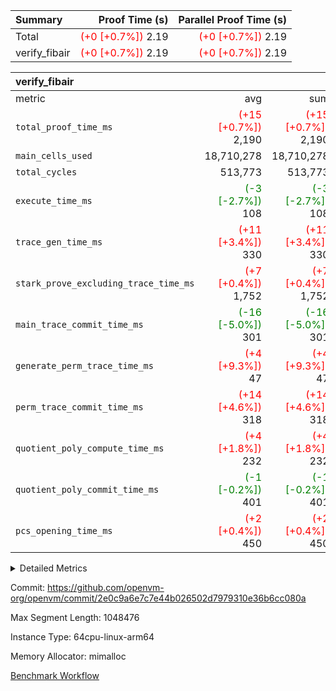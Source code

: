 | Summary | Proof Time (s) | Parallel Proof Time (s) |
|:---|---:|---:|
| Total | <span style='color: red'>(+0 [+0.7%])</span> 2.19 | <span style='color: red'>(+0 [+0.7%])</span> 2.19 |
| verify_fibair | <span style='color: red'>(+0 [+0.7%])</span> 2.19 | <span style='color: red'>(+0 [+0.7%])</span> 2.19 |


| verify_fibair |||||
|:---|---:|---:|---:|---:|
|metric|avg|sum|max|min|
| `total_proof_time_ms ` | <span style='color: red'>(+15 [+0.7%])</span> 2,190 | <span style='color: red'>(+15 [+0.7%])</span> 2,190 | <span style='color: red'>(+15 [+0.7%])</span> 2,190 | <span style='color: red'>(+15 [+0.7%])</span> 2,190 |
| `main_cells_used     ` |  18,710,278 |  18,710,278 |  18,710,278 |  18,710,278 |
| `total_cycles        ` |  513,773 |  513,773 |  513,773 |  513,773 |
| `execute_time_ms     ` | <span style='color: green'>(-3 [-2.7%])</span> 108 | <span style='color: green'>(-3 [-2.7%])</span> 108 | <span style='color: green'>(-3 [-2.7%])</span> 108 | <span style='color: green'>(-3 [-2.7%])</span> 108 |
| `trace_gen_time_ms   ` | <span style='color: red'>(+11 [+3.4%])</span> 330 | <span style='color: red'>(+11 [+3.4%])</span> 330 | <span style='color: red'>(+11 [+3.4%])</span> 330 | <span style='color: red'>(+11 [+3.4%])</span> 330 |
| `stark_prove_excluding_trace_time_ms` | <span style='color: red'>(+7 [+0.4%])</span> 1,752 | <span style='color: red'>(+7 [+0.4%])</span> 1,752 | <span style='color: red'>(+7 [+0.4%])</span> 1,752 | <span style='color: red'>(+7 [+0.4%])</span> 1,752 |
| `main_trace_commit_time_ms` | <span style='color: green'>(-16 [-5.0%])</span> 301 | <span style='color: green'>(-16 [-5.0%])</span> 301 | <span style='color: green'>(-16 [-5.0%])</span> 301 | <span style='color: green'>(-16 [-5.0%])</span> 301 |
| `generate_perm_trace_time_ms` | <span style='color: red'>(+4 [+9.3%])</span> 47 | <span style='color: red'>(+4 [+9.3%])</span> 47 | <span style='color: red'>(+4 [+9.3%])</span> 47 | <span style='color: red'>(+4 [+9.3%])</span> 47 |
| `perm_trace_commit_time_ms` | <span style='color: red'>(+14 [+4.6%])</span> 318 | <span style='color: red'>(+14 [+4.6%])</span> 318 | <span style='color: red'>(+14 [+4.6%])</span> 318 | <span style='color: red'>(+14 [+4.6%])</span> 318 |
| `quotient_poly_compute_time_ms` | <span style='color: red'>(+4 [+1.8%])</span> 232 | <span style='color: red'>(+4 [+1.8%])</span> 232 | <span style='color: red'>(+4 [+1.8%])</span> 232 | <span style='color: red'>(+4 [+1.8%])</span> 232 |
| `quotient_poly_commit_time_ms` | <span style='color: green'>(-1 [-0.2%])</span> 401 | <span style='color: green'>(-1 [-0.2%])</span> 401 | <span style='color: green'>(-1 [-0.2%])</span> 401 | <span style='color: green'>(-1 [-0.2%])</span> 401 |
| `pcs_opening_time_ms ` | <span style='color: red'>(+2 [+0.4%])</span> 450 | <span style='color: red'>(+2 [+0.4%])</span> 450 | <span style='color: red'>(+2 [+0.4%])</span> 450 | <span style='color: red'>(+2 [+0.4%])</span> 450 |



<details>
<summary>Detailed Metrics</summary>

|  | verify_program_compile_ms | total_cells | stark_prove_excluding_trace_time_ms | quotient_poly_compute_time_ms | quotient_poly_commit_time_ms | perm_trace_commit_time_ms | pcs_opening_time_ms | main_trace_commit_time_ms |
| --- | --- | --- | --- | --- | --- | --- | --- |
|  | 5 | 65,536 | 68 | 3 | 14 | 0 | 37 | 13 | 

| air_name | rows | quotient_deg | main_cols | interactions | constraints | cells |
| --- | --- | --- | --- | --- | --- | --- |
| AccessAdapterAir<2> |  | 4 |  | 5 | 11 |  | 
| AccessAdapterAir<4> |  | 4 |  | 5 | 11 |  | 
| AccessAdapterAir<8> |  | 4 |  | 5 | 11 |  | 
| FibonacciAir | 32,768 | 1 | 2 |  | 5 | 65,536 | 
| FriReducedOpeningAir |  | 4 |  | 31 | 52 |  | 
| NativePoseidon2Air<BabyBearParameters>, 1> |  | 4 |  | 176 | 555 |  | 
| PhantomAir |  | 4 |  | 3 | 4 |  | 
| ProgramAir |  | 1 |  | 1 | 4 |  | 
| VariableRangeCheckerAir |  | 1 |  | 1 | 4 |  | 
| VmAirWrapper<AluNativeAdapterAir, FieldArithmeticCoreAir> |  | 4 |  | 15 | 23 |  | 
| VmAirWrapper<BranchNativeAdapterAir, BranchEqualCoreAir<1> |  | 4 |  | 11 | 22 |  | 
| VmAirWrapper<JalNativeAdapterAir, JalCoreAir> |  | 4 |  | 7 | 6 |  | 
| VmAirWrapper<NativeAdapterAir<2, 0>, PublicValuesCoreAir> |  | 4 |  | 11 | 22 |  | 
| VmAirWrapper<NativeLoadStoreAdapterAir<1>, NativeLoadStoreCoreAir<1> |  | 4 |  | 15 | 16 |  | 
| VmAirWrapper<NativeLoadStoreAdapterAir<4>, NativeLoadStoreCoreAir<4> |  | 4 |  | 15 | 16 |  | 
| VmAirWrapper<NativeVectorizedAdapterAir<4>, FieldExtensionCoreAir> |  | 4 |  | 15 | 23 |  | 
| VmConnectorAir |  | 4 |  | 3 | 8 |  | 
| VolatileBoundaryAir |  | 4 |  | 4 | 16 |  | 

| group | trace_gen_time_ms | total_proof_time_ms | total_cycles | total_cells | stark_prove_excluding_trace_time_ms | quotient_poly_compute_time_ms | quotient_poly_commit_time_ms | perm_trace_commit_time_ms | pcs_opening_time_ms | main_trace_commit_time_ms | main_cells_used | generate_perm_trace_time_ms | execute_time_ms |
| --- | --- | --- | --- | --- | --- | --- | --- | --- | --- | --- | --- | --- | --- |
| verify_fibair | 330 | 2,190 | 513,773 | 43,401,880 | 1,752 | 232 | 401 | 318 | 450 | 301 | 18,710,278 | 47 | 108 | 

| group | air_name | rows | prep_cols | perm_cols | main_cols | cells |
| --- | --- | --- | --- | --- | --- | --- |
| verify_fibair | AccessAdapterAir<2> | 65,536 |  | 12 | 11 | 1,507,328 | 
| verify_fibair | AccessAdapterAir<4> | 32,768 |  | 12 | 13 | 819,200 | 
| verify_fibair | AccessAdapterAir<8> | 128 |  | 12 | 17 | 3,712 | 
| verify_fibair | FriReducedOpeningAir | 1,024 |  | 36 | 25 | 62,464 | 
| verify_fibair | NativePoseidon2Air<BabyBearParameters>, 1> | 16,384 |  | 216 | 399 | 10,076,160 | 
| verify_fibair | PhantomAir | 16,384 |  | 8 | 6 | 229,376 | 
| verify_fibair | ProgramAir | 8,192 |  | 8 | 10 | 147,456 | 
| verify_fibair | VariableRangeCheckerAir | 262,144 | 2 | 8 | 1 | 2,359,296 | 
| verify_fibair | VmAirWrapper<AluNativeAdapterAir, FieldArithmeticCoreAir> | 262,144 |  | 20 | 29 | 12,845,056 | 
| verify_fibair | VmAirWrapper<BranchNativeAdapterAir, BranchEqualCoreAir<1> | 131,072 |  | 16 | 23 | 5,111,808 | 
| verify_fibair | VmAirWrapper<JalNativeAdapterAir, JalCoreAir> | 16,384 |  | 12 | 9 | 344,064 | 
| verify_fibair | VmAirWrapper<NativeLoadStoreAdapterAir<1>, NativeLoadStoreCoreAir<1> | 131,072 |  | 24 | 22 | 6,029,312 | 
| verify_fibair | VmAirWrapper<NativeLoadStoreAdapterAir<4>, NativeLoadStoreCoreAir<4> | 16,384 |  | 24 | 31 | 901,120 | 
| verify_fibair | VmAirWrapper<NativeVectorizedAdapterAir<4>, FieldExtensionCoreAir> | 8,192 |  | 20 | 38 | 475,136 | 
| verify_fibair | VmConnectorAir | 2 | 1 | 8 | 4 | 24 | 
| verify_fibair | VolatileBoundaryAir | 131,072 |  | 8 | 11 | 2,490,368 | 

</details>


Commit: https://github.com/openvm-org/openvm/commit/2e0c9a6e7c7e44b026502d7979310e36b6cc080a

Max Segment Length: 1048476

Instance Type: 64cpu-linux-arm64

Memory Allocator: mimalloc

[Benchmark Workflow](https://github.com/openvm-org/openvm/actions/runs/13046215724)
